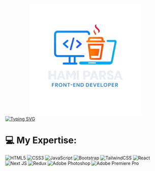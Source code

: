 <div align="center">
  <img src="./logo.png" width="350px" />
</div>
<div>
  <a href="https://git.io/typing-svg"><img src="https://readme-typing-svg.demolab.com?font=Nata+Sans&pause=1000&color=F7F7F7&width=435&lines=Hello%E2%9C%8C%EF%B8%8F++I'm+Hami+;I+Love+Programming+%E2%9D%A4%EF%B8%8F;Front-End+Developer+%F0%9F%91%A8%E2%80%8D%F0%9F%92%BB"       alt="Typing SVG" /></a>
</div>

<div>
  
# 💻 My Expertise:
![HTML5](https://img.shields.io/badge/html5-%23E34F26.svg?style=for-the-badge&logo=html5&logoColor=white) ![CSS3](https://img.shields.io/badge/css3-%231572B6.svg?style=for-the-badge&logo=css3&logoColor=white) ![JavaScript](https://img.shields.io/badge/javascript-%23323330.svg?style=for-the-badge&logo=javascript&logoColor=%23F7DF1E) ![Bootstrap](https://img.shields.io/badge/bootstrap-%238511FA.svg?style=for-the-badge&logo=bootstrap&logoColor=white) ![TailwindCSS](https://img.shields.io/badge/tailwindcss-%2338B2AC.svg?style=for-the-badge&logo=tailwind-css&logoColor=white) ![React](https://img.shields.io/badge/react-%2320232a.svg?style=for-the-badge&logo=react&logoColor=%2361DAFB) ![Next JS](https://img.shields.io/badge/Next-black?style=for-the-badge&logo=next.js&logoColor=white) ![Redux](https://img.shields.io/badge/redux-%23593d88.svg?style=for-the-badge&logo=redux&logoColor=white) ![Adobe Photoshop](https://img.shields.io/badge/adobe%20photoshop-%2331A8FF.svg?style=for-the-badge&logo=adobe%20photoshop&logoColor=white) ![Adobe Premiere Pro](https://img.shields.io/badge/Adobe%20Premiere%20Pro-9999FF.svg?style=for-the-badge&logo=Adobe%20Premiere%20Pro&logoColor=white)


</div>
